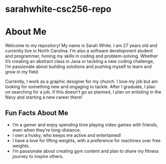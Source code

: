 # sarahwhite-csc256-repo

# About Me

Welcome to my repository! My name is Sarah White. I am 27 years old and currently live in North Carolina. I’m also a software development student and programmer, honing my skills in coding and problem-solving. Whether it’s creating an abstract class in Java or tackling a new coding challenge, I’m passionate about building solutions and pushing myself to learn and grow in my field.

Currently, I work as a graphic designer for my church. I love my job but am looking for something new and engaging to tackle. After I graduate, I plan on searching for a job. If this doesn't go as planned, I plan on enlisting in the Navy and starting a new career there!

## Fun Facts About Me

- I’m a gamer and enjoy spending time playing video games with friends, even when they’re long-distance.
- I own a husky, who keeps me active and entertained!
- I have a love for lifting weights, with a preference for machines over free weights.
- I’m passionate about creating gym content and plan to share my fitness journey to inspire others.
